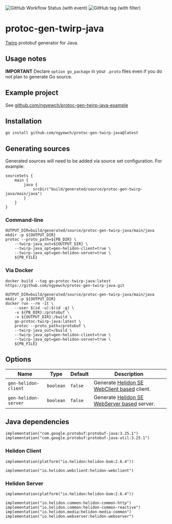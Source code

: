 ![GitHub Workflow Status (with event)](https://img.shields.io/github/actions/workflow/status/ngyewch/protoc-gen-twirp-java/CI.yml)
![GitHub tag (with filter)](https://img.shields.io/github/v/tag/ngyewch/protoc-gen-twirp-java)

# protoc-gen-twirp-java

[Twirp](https://github.com/twitchtv/twirp) protobuf generator for Java.

## Usage notes

**IMPORTANT** Declare `option go_package` in your `.proto` files even if you do not plan to generate Go source.

## Example project

See [github.com/ngyewch/protoc-gen-twirp-java-example](https://github.com/ngyewch/protoc-gen-twirp-java-example)

## Installation

```
go install github.com/ngyewch/protoc-gen-twirp-java@latest
```

## Generating sources

Generated sources will need to be added via source set configuration. For example:

```
sourceSets {
    main {
        java {
            srcDir("build/generated/source/protoc-gen-twirp-java/main/java")
        }
    }
}
```

### Command-line

```
OUTPUT_DIR=build/generated/source/protoc-gen-twirp-java/main/java
mkdir -p ${OUTPUT_DIR}
protoc --proto_path=${PB_DIR} \
    --twirp-java_out=${OUTPUT_DIR} \
    --twirp-java_opt=gen-helidon-client=true \
    --twirp-java_opt=gen-helidon-server=true \
    ${PB_FILE}
```

### Via Docker

```
docker build --tag go-protoc-twirp-java:latest https://github.com/ngyewch/protoc-gen-twirp-java.git

OUTPUT_DIR=build/generated/source/protoc-gen-twirp-java/main/java
mkdir -p ${OUTPUT_DIR}
docker run --rm -it \
    --user $(id -u):$(id -g) \
    -v ${PB_DIR}:/protobuf \
    -v ${OUTPUT_DIR}:/build \
    go-protoc-twirp-java:latest \
    protoc --proto_path=/protobuf \
    --twirp-java_out=/build \
    --twirp-java_opt=gen-helidon-client=true \
    --twirp-java_opt=gen-helidon-server=true \
    ${PB_FILE}
```

## Options

| Name                 | Type      | Default | Description                                                                                            |
|----------------------|-----------|---------|--------------------------------------------------------------------------------------------------------|
| `gen-helidon-client` | `boolean` | `false` | Generate [Helidon SE WebClient based](https://helidon.io/docs/v2/se/webclient/01_introduction) client. | 
| `gen-helidon-server` | `boolean` | `false` | Generate [Helidon SE WebServer based](https://helidon.io/docs/v2/se/webserver/01_introduction) server. | 

## Java dependencies

```
implementation("com.google.protobuf:protobuf-java:3.25.1")
implementation("com.google.protobuf:protobuf-java-util:3.25.1")
```

### Helidon Client

```
implementation(platform("io.helidon:helidon-bom:2.6.4"))

implementation("io.helidon.webclient:helidon-webclient")
```

### Helidon Server

```
implementation(platform("io.helidon:helidon-bom:2.6.4"))

implementation("io.helidon.common:helidon-common-http")
implementation("io.helidon.common:helidon-common-reactive")
implementation("io.helidon.media:helidon-media-common")
implementation("io.helidon.webserver:helidon-webserver")
```

